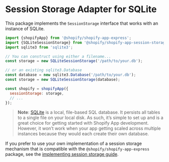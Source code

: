 # Session Storage Adapter for SQLite

This package implements the `SessionStorage` interface that works with an instance of SQLite.

```js
import {shopifyApp} from '@shopify/shopify-app-express';
import {SQLiteSessionStorage} from '@shopify/shopify-app-session-storage-sqlite';
import sqlite3 from 'sqlite3';

// You can construct using either a filename...
const storage = new SQLiteSessionStorage('/path/to/your.db');

// or an existing sqlite3.Database
const database = new sqlite3.Database('/path/to/your.db');
const storage = new SQLiteSessionStorage(database);

const shopify = shopifyApp({
  sessionStorage: storage,
  // ...
});
```

> **Note**: [SQLite](https://sqlite.com) is a local, file-based SQL database. It persists all tables to a single file on your local disk. As such, it’s simple to set up and is a great choice for getting started with Shopify App development. However, it won’t work when your app getting scaled across multiple instances because they would each create their own database.

If you prefer to use your own implementation of a session storage mechanism that is compatible with the `@shopify/shopify-app-express` package, see the [implementing session storage guide](https://github.com/Shopify/shopify-app-js/blob/main/packages/session-storage/shopify-app-session-storage/implementing-session-storage.md).
